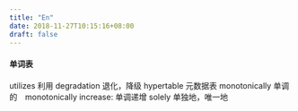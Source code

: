 ```yaml
---
title: "En"
date: 2018-11-27T10:15:16+08:00
draft: false
---
```


#### 单词表

utilizes 利用
degradation 退化，降级
hypertable 元数据表
monotonically 单调的　monotonically increase: 单调递增
solely 单独地，唯一地

